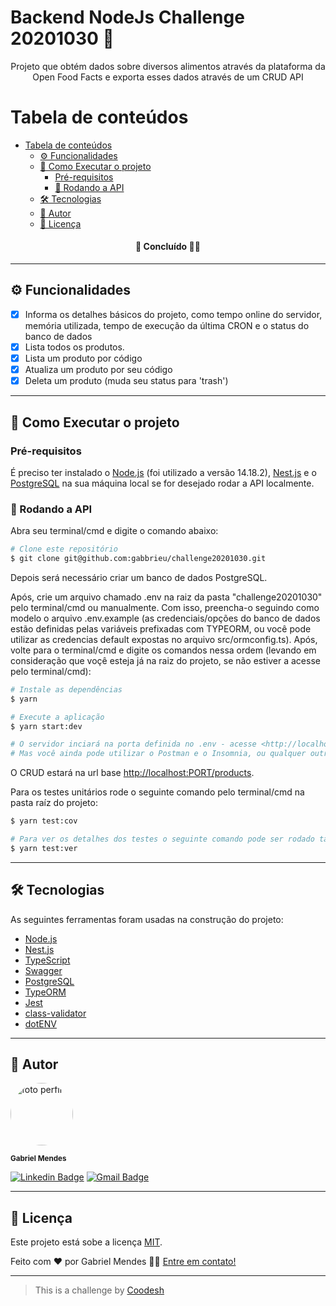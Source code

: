 # Backend NodeJs Challenge 20201030 🏅

<p align="center">
  Projeto que obtém dados sobre diversos alimentos através da plataforma da Open Food Facts e exporta esses dados através de um CRUD API
</p>

# Tabela de conteúdos

- [Tabela de conteúdos](#tabela-de-conteúdos)
  - [⚙️ Funcionalidades](#️-funcionalidades)
  - [🚀 Como Executar o projeto](#-como-executar-o-projeto)
    - [Pré-requisitos](#pré-requisitos)
    - [🎲 Rodando a API](#-rodando-a-api)
  - [🛠 Tecnologias](#-tecnologias)
  - [👦 Autor](#-autor)
  - [📝 Licença](#-licença)

<h4 align="center"> 
  🚧 Concluído 🚀🚧
</h4>

---

## ⚙️ Funcionalidades

- [x] Informa os detalhes básicos do projeto, como tempo online do servidor, memória utilizada, tempo de execução da última CRON e o status do banco de dados
- [x] Lista todos os produtos.
- [x] Lista um produto por código
- [x] Atualiza um produto por seu código
- [x] Deleta um produto (muda seu status para 'trash')

---

## 🚀 Como Executar o projeto

### Pré-requisitos

É preciso ter instalado o [Node.js](https://nodejs.org/en/) (foi utilizado a versão 14.18.2), [Nest.js](https://nestjs.com/) e o [PostgreSQL](https://www.postgresql.org/) na sua máquina local se for desejado rodar a API localmente.

### 🎲 Rodando a API

Abra seu terminal/cmd e digite o comando abaixo:

```bash
# Clone este repositório
$ git clone git@github.com:gabbrieu/challenge20201030.git
```

Depois será necessário criar um banco de dados PostgreSQL.

Após, crie um arquivo chamado .env na raiz da pasta "challenge20201030" pelo terminal/cmd ou manualmente. Com isso, preencha-o seguindo como modelo o arquivo .env.example (as credenciais/opções do banco de dados estão definidas pelas variáveis prefixadas com TYPEORM, ou você pode utilizar as credencias default expostas no arquivo src/ormconfig.ts). Após, volte para o terminal/cmd e digite os comandos nessa ordem (levando em consideração que voçê esteja já na raiz do projeto, se não estiver a acesse pelo terminal/cmd):

```bash
# Instale as dependências
$ yarn

# Execute a aplicação
$ yarn start:dev

# O servidor inciará na porta definida no .env - acesse <http://localhost:PORT/api> lá terá a API toda documentada e pronta pra uso com o próprio Swagger seguindo a Open API 3.0.
# Mas você ainda pode utilizar o Postman e o Insomnia, ou qualquer outro se preferir.
```

O CRUD estará na url base <http://localhost:PORT/products>.

Para os testes unitários rode o seguinte comando pelo terminal/cmd na pasta raíz do projeto:

```bash
$ yarn test:cov

# Para ver os detalhes dos testes o seguinte comando pode ser rodado também
$ yarn test:ver
```

---

## 🛠 Tecnologias

As seguintes ferramentas foram usadas na construção do projeto:

- [Node.js](https://nodejs.org/en/)
- [Nest.js](https://nestjs.com/)
- [TypeScript](https://www.typescriptlang.org/)
- [Swagger](https://swagger.io/)
- [PostgreSQL](https://www.postgresql.org/)
- [TypeORM](https://typeorm.io/)
- [Jest](https://jestjs.io/pt-BR/)
- [class-validator](https://github.com/typestack/class-validator)
- [dotENV](https://github.com/motdotla/dotenv)

---

## 👦 Autor

<img style="border-radius: 50%;" src="https://avatars3.githubusercontent.com/u/73564749?s=460&u=dca37f3c329fbfd9342f541e37629f9c2747afd6&v=4" width="100px;" alt="foto perfil"/>

<sub><b>Gabriel Mendes</b></sub>

[![Linkedin Badge](https://img.shields.io/badge/-Gabriel-blue?style=flat-square&logo=Linkedin&logoColor=white&link=https://www.linkedin.com/in/gabbrieu/)](https://www.linkedin.com/in/gabbrieu/) [![Gmail Badge](https://img.shields.io/badge/-gabrielhmendes@gmail.com-c14438?style=flat-square&logo=Gmail&logoColor=white&link=mailto:gabrielhmendes@gmail.com)](mailto:gabrielhmendes@gmail.com)

---

## 📝 Licença

Este projeto está sobe a licença [MIT](./LICENSE).

Feito com ❤️ por Gabriel Mendes 👋🏽 [Entre em contato!](https://www.linkedin.com/in/gabbrieu/)

---

> This is a challenge by [Coodesh](https://coodesh.com/)
